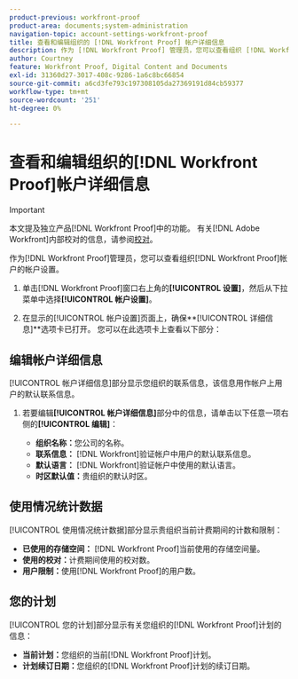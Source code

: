 ```yaml
---
product-previous: workfront-proof
product-area: documents;system-administration
navigation-topic: account-settings-workfront-proof
title: 查看和编辑组织的 [!DNL Workfront Proof] 帐户详细信息
description: 作为 [!DNL Workfront Proof] 管理员，您可以查看组织 [!DNL Workfront Proof] 帐户的帐户设置。
author: Courtney
feature: Workfront Proof, Digital Content and Documents
exl-id: 31360d27-3017-408c-9286-1a6c8bc66854
source-git-commit: a6cd3fe793c197308105da27369191d84cb59377
workflow-type: tm+mt
source-wordcount: '251'
ht-degree: 0%

---
```


# 查看和编辑组织的[!DNL Workfront Proof]帐户详细信息

>[!IMPORTANT]
>
>本文提及独立产品[!DNL Workfront Proof]中的功能。 有关[!DNL Adobe Workfront]内部校对的信息，请参阅[校对](../../../review-and-approve-work/proofing/proofing.md)。

作为[!DNL Workfront Proof]管理员，您可以查看组织[!DNL Workfront Proof]帐户的帐户设置。

1. 单击[!DNL Workfront Proof]窗口右上角的&#x200B;**[!UICONTROL 设置]**，然后从下拉菜单中选择&#x200B;**[!UICONTROL 帐户设置]**。

1. 在显示的[!UICONTROL 帐户设置]页面上，确保&#x200B;**[!UICONTROL 详细信息]**选项卡已打开。
您可以在此选项卡上查看以下部分：

## 编辑帐户详细信息

[!UICONTROL 帐户详细信息]部分显示您组织的联系信息，该信息用作帐户上用户的默认联系信息。

1. 若要编辑&#x200B;**[!UICONTROL 帐户详细信息]**&#x200B;部分中的信息，请单击以下任意一项右侧的&#x200B;**[!UICONTROL 编辑]**：

   * **组织名称：**&#x200B;您公司的名称。
   * **联系信息：** [!DNL Workfront]验证帐户中用户的默认联系信息。
   * **默认语言：** [!DNL Workfront]验证帐户中使用的默认语言。
   * **时区默认值：**&#x200B;贵组织的默认时区。

## 使用情况统计数据

[!UICONTROL 使用情况统计数据]部分显示贵组织当前计费期间的计数和限制：

* **已使用的存储空间：** [!DNL Workfront Proof]当前使用的存储空间量。
* **使用的校对：**&#x200B;计费期间使用的校对数。
* **用户限制：**&#x200B;使用[!DNL Workfront Proof]的用户数。

## 您的计划

[!UICONTROL 您的计划]部分显示有关您组织的[!DNL Workfront Proof]计划的信息：

* **当前计划：**&#x200B;您组织的当前[!DNL Workfront Proof]计划。
* **计划续订日期：**&#x200B;您组织的[!DNL Workfront Proof]计划的续订日期。
